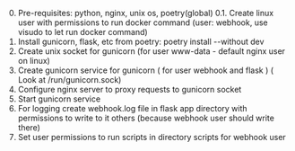 0. Pre-requisites: python, nginx, unix os, poetry(global)
0.1. Create linux user with permissions to run docker command (user: webhook, use visudo to let run docker command)
1. Install gunicorn, flask, etc from poetry: poetry install --without dev
2. Create unix socket for gunicorn (for user www-data - default nginx user on linux)
3. Create gunicorn service for gunicorn ( for user webhook and flask ) ( Look at /run/gunicorn.sock)
4. Configure nginx server to proxy requests to gunicorn socket
5. Start gunicorn service
6. For logging create webhook.log file in flask app directory with permissions to write to it others (because webhook user should write there)
7. Set user permissions to run scripts in directory scripts for webhook user
